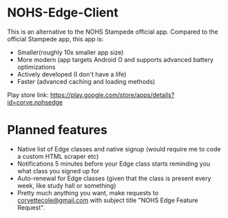 # NOHS-Edge-Client
This is an alternative to the NOHS Stampede official app.
Compared to the official Stampede app, this app is:
- Smaller(roughly 10x smaller app size)
- More modern (app targets Android O and supports advanced battery optimizations
- Actively developed (I don't have a life)
- Faster (advanced caching and loading methods)




Play store link: https://play.google.com/store/apps/details?id=corve.nohsedge

# Planned features
- Native list of Edge classes and native signup (would require me to code a custom HTML scraper etc)
- Notifications 5 minutes before your Edge class starts reminding you what class you signed up for
- Auto-renewal for Edge classes (given that the class is present every week, like study hall or something)
- Pretty much anything you want, make requests to corvettecole@gmail.com with subject title "NOHS Edge Feature Request".
